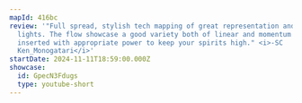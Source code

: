 ```yaml
---
mapId: 416bc
review: '"Full spread, stylish tech mapping of great representation and cool
  lights. The flow showcase a good variety both of linear and momentum swings,
  inserted with appropriate power to keep your spirits high." <i>-SC
  Ken_Monogatari</i>'
startDate: 2024-11-11T18:59:00.000Z
showcase:
  id: GpecN3Fdugs
  type: youtube-short
---
```

